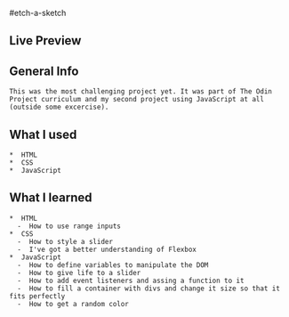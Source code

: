 #etch-a-sketch

## Live Preview

## General Info
    This was the most challenging project yet. It was part of The Odin Project curriculum and my second project using JavaScript at all (outside some excercise). 

## What I used
    *  HTML
    *  CSS
    *  JavaScript

## What I learned
    *  HTML
      -  How to use range inputs
    *  CSS
      -  How to style a slider
      -  I've got a better understanding of Flexbox
    *  JavaScript
      -  How to define variables to manipulate the DOM
      -  How to give life to a slider
      -  How to add event listeners and assing a function to it
      -  How to fill a container with divs and change it size so that it fits perfectly
      -  How to get a random color
